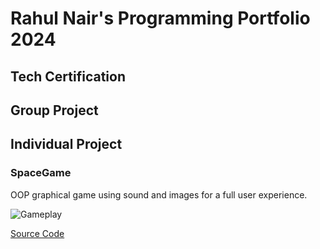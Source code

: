 # Rahul Nair's Programming Portfolio 2024

## Tech Certification

## Group Project

## Individual Project

### SpaceGame
OOP graphical game using sound and images for a full user experience.

![Gameplay]()

[Source Code]()
